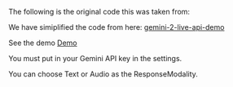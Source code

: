 The following is the original code this was taken from:

We have simiplified the code from here:
[gemini-2-live-api-demo](https://github.com/viaanthroposbenevolentia/gemini-2-live-api-demo/)

See the demo 
[Demo](https://calvinw.github.io/gem2-experiments/)

You must put in your Gemini API key in the settings.

You can choose Text or Audio as the ResponseModality.





